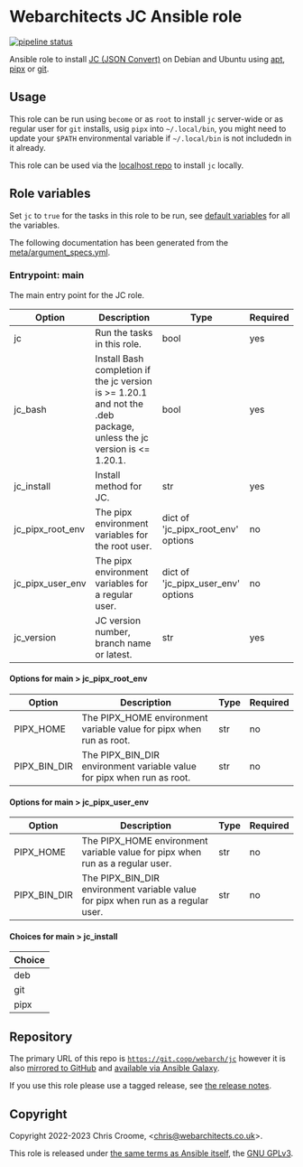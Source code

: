 # Webarchitects JC Ansible role

[![pipeline status](https://git.coop/webarch/jc/badges/main/pipeline.svg)](https://git.coop/webarch/jc/-/commits/main)

Ansible role to install [JC (JSON Convert)](https://github.com/kellyjonbrazil/jc) on Debian and Ubuntu using [apt](https://github.com/kellyjonbrazil/jc/releases), [pipx](https://pypi.org/project/jc/) or [git](https://github.com/kellyjonbrazil/jc).

## Usage

This role can be run using `become` or as `root` to install `jc` server-wide or as regular user for `git` installs, usig `pipx` into `~/.local/bin`, you might need to update your `$PATH` environmental variable if `~/.local/bin` is not includedn in it already.

This role can be used via the [localhost repo](https://git.coop/webarch/localhost) to install `jc` locally.

## Role variables

Set `jc` to `true` for the tasks in this role to be run, see [default variables](defaults/main.yml) for all the variables.

The following documentation has been generated from the [meta/argument_specs.yml](meta/argument_specs.yml).

### Entrypoint: main

The main entry point for the JC role.

|Option|Description|Type|Required|
|---|---|---|---|
| jc | Run the tasks in this role. | bool | yes |
| jc_bash | Install Bash completion if the jc version is >= 1.20.1 and not the .deb package, unless the jc version is <= 1.20.1. | bool | yes |
| jc_install | Install method for JC. | str | yes |
| jc_pipx_root_env | The pipx environment variables for the root user. | dict of 'jc_pipx_root_env' options | no |
| jc_pipx_user_env | The pipx environment variables for a regular user. | dict of 'jc_pipx_user_env' options | no |
| jc_version | JC version number, branch name or latest. | str | yes |

#### Options for main > jc_pipx_root_env

|Option|Description|Type|Required|
|---|---|---|---|
| PIPX_HOME | The PIPX_HOME environment variable value for pipx when run as root. | str | no |
| PIPX_BIN_DIR | The PIPX_BIN_DIR environment variable value for pipx when run as root. | str | no |

#### Options for main > jc_pipx_user_env

|Option|Description|Type|Required|
|---|---|---|---|
| PIPX_HOME | The PIPX_HOME environment variable value for pipx when run as a regular user. | str | no |
| PIPX_BIN_DIR | The PIPX_BIN_DIR environment variable value for pipx when run as a regular user. | str | no |

#### Choices for main > jc_install

|Choice|
|---|
| deb |
| git |
| pipx |


## Repository

The primary URL of this repo is [`https://git.coop/webarch/jc`](https://git.coop/webarch/jc) however it is also [mirrored to GitHub](https://github.com/webarch-coop/ansible-role-jc) and [available via Ansible Galaxy](https://galaxy.ansible.com/chriscroome/jc).

If you use this role please use a tagged release, see [the release notes](https://git.coop/webarch/jc/-/releases).

## Copyright

Copyright 2022-2023 Chris Croome, &lt;[chris@webarchitects.co.uk](mailto:chris@webarchitects.co.uk)&gt;.

This role is released under [the same terms as Ansible itself](https://github.com/ansible/ansible/blob/devel/COPYING), the [GNU GPLv3](LICENSE).
